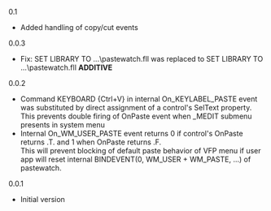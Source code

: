 0.1
  - Added handling of copy/cut events

0.0.3
  - Fix: SET LIBRARY TO ...\pastewatch.fll was replaced to SET LIBRARY TO ...\pastewatch.fll <b>ADDITIVE</b>

0.0.2
  - Command KEYBOARD {Ctrl+V} in internal On_KEYLABEL_PASTE event was substituted by direct assignment of a control's SelText property. This prevents double firing of OnPaste event when _MEDIT submenu presents in system menu
  - Internal On_WM_USER_PASTE event returns 0 if control's OnPaste returns .T. and 1 when OnPaste returns .F. <br>
    This will prevent blocking of default paste behavior of VFP menu if user app will reset internal BINDEVENT(0, WM_USER + WM_PASTE, ...) of pastewatch.

0.0.1
  - Initial version
